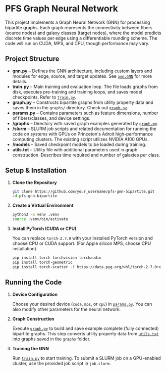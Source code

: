 # PFS Graph Neural Network

This project implements a Graph Neural Network (GNN) for processing bipartite graphs. Each graph represents the connectivity between fibers (source nodes) and galaxy classes (target nodes), where the model predicts discrete time values per edge using a differentiable rounding scheme. The code will run on CUDA, MPS, and CPU, though performance may vary.

## Project Structure

- **gnn.py** – Defines the GNN architecture, including custom layers and modules for edge, source, and target updates. See [`gnn.GNN`](gnn.py) for more details.
- **train.py** – Main training and evaluation loop. The file loads graphs from disk, executes pre-training and training loops, and saves model checkpoints. Refer to [`train.py`](train.py).
- **graph.py** – Constructs bipartite graphs from utility property data and saves them in the `graphs/` directory. Check out [`graph.py`](graph.py).
- **params.py** – Contains parameters such as feature dimensions, number of fibers/classes, and device settings.
- **/graphs** – Directory with saved graph examples generated by [`graph.py`](graph.py).
- **/slurm** – SLURM job scripts and related documentation for running the code on systems with GPUs on Princeton's Adroit high-performance computing clusters. The existing script utilizes NVIDIA A100 GPUs. 
- **/models** – Saved checkpoint models to be loaded during training. 
- **utils.txt** – Utility file with additional parameters used in graph construction. Describes time required and number of galaxies per class. 

## Setup & Installation

1. **Clone the Repository**

    ```sh
    git clone https://github.com/your_username/pfs-gnn-bipartite.git
    cd pfs-gnn-bipartite
    ```

2. **Create a Virtual Environment**

    ```sh
    python3 -m venv .venv
    source .venv/bin/activate
    ```

3. **Install PyTorch (CUDA or CPU)**

    You can replace `torch-2.7.0` with your installed PyTorch version and choose CPU or CUDA support. (For Apple silicon MPS, choose CPU installation). 

    ```sh
    pip install torch torchvision torchaudio
    pip install torch-geometric
    pip install torch-scatter -f https://data.pyg.org/whl/torch-2.7.0+cpu.html
    ```

## Running the Code

1. **Device Configuration**

    Choose your desired device (`cuda`, `mps`, or `cpu`) in [`params.py`](params.py). You can also modify other parameters for the neural network. 

2. **Graph Construction** 

    Execute [`graph.py`](graph.py) to build and save example complete (fully connected) bipartite graphs. This step converts utility property data from [`utils.txt`](utils.txt) into graphs saved in the `graphs` folder. 

3. **Training the GNN**

    Run [`train.py`](train.py) to start training. To submit a SLURM job on a GPU-enabled cluster, use the provided job script in `job.slurm`. 
